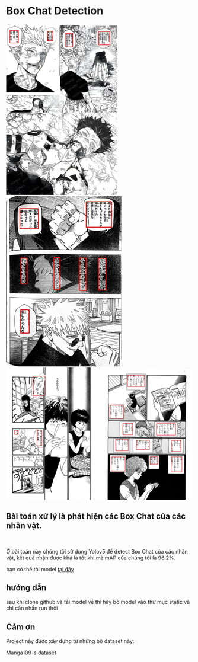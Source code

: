 <h1>Box Chat Detection</h1> 

<div><img src="Assets/jujusukaisen01.jpg" width="300"><img src="Assets/jujusukaisen02.jpg" width="313"></div>
<img src="Assets/AisazuNihaIrarenai026.jpg">

<h2>Bài toán xử lý là phát hiện các Box Chat của các nhân vật. </h2></br>
<p>Ở bài toán này chúng tôi sử dụng Yolov5 để detect Box Chat của các nhân vật, 
kết quả nhận được khá là tốt khi mà mAP của chúng tôi là 96.2%.
</p>
<p>bạn có thể tải model <a href="https://drive.google.com/file/d/1GLfagjqg_j2uYPPXhSsMsKDuIWcKctdu/view?usp=drive_link">tại đây</a></p>
<h2>hướng dẫn</h2>
<p>sau khi clone github và tải model về thì hãy bỏ model vào thư mục static và chỉ cần nhấn run thôi</p>
<h2>Cảm ơn </h2>
<p>Project này được xây dựng từ những bộ dataset này:</p>

<p>Manga109-s dataset</p>
